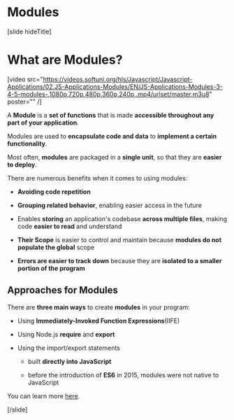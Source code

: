 # Modules

[slide hideTitle]

# What are Modules?

[video src="https://videos.softuni.org/hls/Javascript/Javascript-Applications/02.JS-Applications-Modules/EN/JS-Applications-Modules-3-4-5-modules-,1080p,720p,480p,360p,240p,.mp4/urlset/master.m3u8" poster="" /]

A **Module** is a **set of functions** that is made **accessible throughout any part of your application**.

Modules are used to **encapsulate code and data** to **implement a certain functionality**.

Most often, **modules** are packaged in a **single unit**, so that they are **easier to deploy**.

There are numerous benefits when it comes to using modules:

- **Avoiding code repetition**

- **Grouping related behavior**, enabling easier access in the future

- Enables **storing** an application's codebase **across multiple files**, making code **easier to read** and understand
  
- **Their Scope** is easier to control and maintain because **modules do not populate the global** scope
  
- **Errors are easier to track down** because they are **isolated to a smaller portion of the program**

## Approaches for Modules

There are **three main ways** to create **modules** in your program:

- Using **Immediately-Invoked Function Expressions**\(IIFE\)

- Using Node.js **require** and **export**

- Using the import/export statements
  
    * built **directly into JavaScript**

    * before the introduction of **ES6** in 2015, modules were not native to JavaScript
    
You can learn more [here](https://en.wikipedia.org/wiki/ECMAScript#6th_Edition_–_ECMAScript_2015).

[/slide]